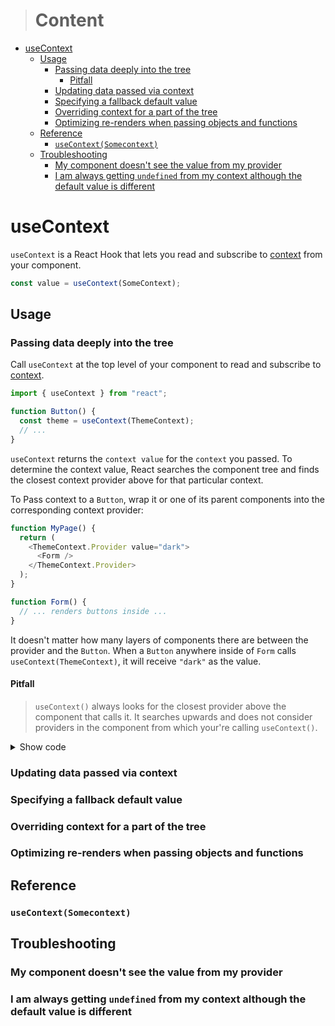 > # Content

- [useContext](#usecontext)
  - [Usage](#usage)
    - [Passing data deeply into the tree](#passing-data-deeply-into-the-tree)
      - [Pitfall](#pitfall)
    - [Updating data passed via context](#updating-data-passed-via-context)
    - [Specifying a fallback default value](#specifying-a-fallback-default-value)
    - [Overriding context for a part of the tree](#overriding-context-for-a-part-of-the-tree)
    - [Optimizing re-renders when passing objects and functions](#optimizing-re-renders-when-passing-objects-and-functions)
  - [Reference](#reference)
    - [`useContext(Somecontext)`](#usecontextsomecontext)
  - [Troubleshooting](#troubleshooting)
    - [My component doesn't see the value from my provider](#my-component-doesnt-see-the-value-from-my-provider)
    - [I am always getting `undefined` from my context although the default value is different](#i-am-always-getting-undefined-from-my-context-although-the-default-value-is-different)


# useContext

`useContext` is a React Hook that lets you read and subscribe to [context](https://beta.reactjs.org/learn/passing-data-deeply-with-context) from your component.

```js
const value = useContext(SomeContext); 
```

## Usage

### Passing data deeply into the tree

Call `useContext` at the top level of your component to read and subscribe to [context](https://beta.reactjs.org/learn/passing-data-deeply-with-context).

```javascript
import { useContext } from "react";

function Button() {
  const theme = useContext(ThemeContext);
  // ...
}
```

`useContext` returns the `context value` for the `context` you passed. To determine the context value, React searches the component tree and finds the closest context provider above for that particular context.

To Pass context to a `Button`, wrap it or one of its parent components into the corresponding context provider:

```javascript
function MyPage() {
  return (
    <ThemeContext.Provider value="dark">
      <Form />
    </ThemeContext.Provider>
  );
}

function Form() {
  // ... renders buttons inside ...
}
```

It doesn't matter how many layers of components there are between the provider and the `Button`. When a `Button` anywhere inside of `Form` calls `useContext(ThemeContext)`, it will receive `"dark"` as the value.

#### Pitfall

> `useContext()` always looks for the closest provider above the component that calls it. It searches upwards and does not consider providers in the component from which your're calling `useContext()`.

<details>
  <summary>Show code</summary>

  <br>

  ```javascript
  import { createContext, useContext } from "react";

  const ThemeContext = createContext(null);

  export function MyApp() {
    return (
      <ThemeContext.Provider value="dark">
        <Form />
      </ThemeContext.Provider>
    );
  }

  function Form() {
    return (
      <Panel title="Welcome">
        <Button>Sign up</Button>
        <Button>Sign in</Button>
      </Panel>
    );
  }

  function Panel({ title, children }) {
    const theme = useContext(ThemeContext);
    const className = "panel-" + theme;
    return (
      <section className={className}>
        <h1>{title}</h1>
        {children}
      </section>
    );
  }

  function Button({ children }) {
    const theme = useContext(ThemeContext);
    const className = "button-" + theme;
    return (
      <button className={className}>
        {children}
      </button>
    );
  }
  ```
</details>

### Updating data passed via context

### Specifying a fallback default value

### Overriding context for a part of the tree

### Optimizing re-renders when passing objects and functions

## Reference

### `useContext(Somecontext)`

## Troubleshooting

### My component doesn't see the value from my provider

### I am always getting `undefined` from my context although the default value is different